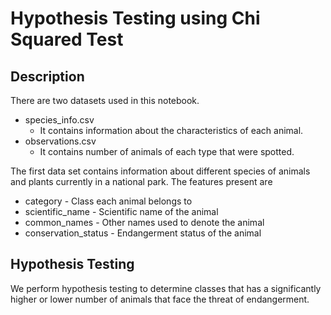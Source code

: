 # Hypothesis Testing using Chi Squared Test

## Description
There are two datasets used in this notebook.
* species_info.csv
  - It contains information about the characteristics of each animal.
* observations.csv
  - It contains number of animals of each type that were spotted.

The first data set contains information about different species of animals and plants currently in a national park. The features present are
* category - Class each animal belongs to
* scientific_name - Scientific name of the animal
* common_names - Other names used to denote the animal
* conservation_status - Endangerment status of the animal

## Hypothesis Testing

We perform hypothesis testing to determine classes that has a significantly higher or lower number of animals that face the threat of endangerment.
